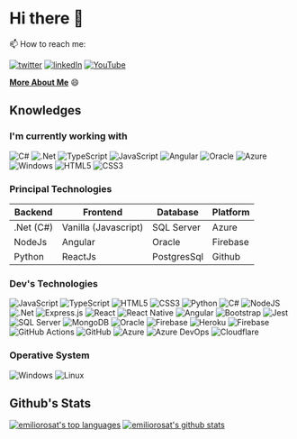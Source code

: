 # Hi there 👋


📫 How to reach me:

[![twitter](https://img.shields.io/badge/twitter-%231DA1F2.svg?&style=for-the-badge&logo=Twitter&logoColor=white)](https://twitter.com/emiliort)
[![linkedIn](https://img.shields.io/badge/linkedin-%230077B5.svg?&style=for-the-badge&logo=linkedin&logoColor=white)](https://www.linkedin.com/in/emiliorosat/)
[![YouTube](https://img.shields.io/badge/youtube-%23FF0000.svg?style=for-the-badge&logo=YouTube&logoColor=white)](https://www.youtube.com/channel/UCeQDXaNSOVaeAQEPNuUNbFQ)


**[More About Me](https://emiliort.com)** 😄


<!--[![youtube](https://img.shields.io/badge/youtube-%23FF0000.svg?&style=for-the-badge&logo=YouTube&logoColor=white)](https://www.youtube.com/channel/UCeQDXaNSOVaeAQEPNuUNbFQ)-->

## Knowledges

### I'm currently working with

![C#](https://img.shields.io/badge/c%23-%23239120.svg?&style=for-the-badge&logo=c-sharp&logoColor=white)
![.Net](https://img.shields.io/badge/.NET-5C2D91?style=for-the-badge&logo=.net&logoColor=white)
![TypeScript](https://img.shields.io/badge/typescript-%23007ACC.svg?&style=for-the-badge&logo=typescript&logoColor=white)
![JavaScript](https://img.shields.io/badge/javascript-%23323330.svg?&style=for-the-badge&logo=javascript&logoColor=%23F7DF1E)
![Angular](https://img.shields.io/badge/angular-%23DD0031.svg?&style=for-the-badge&logo=angular&logoColor=white)
![Oracle](https://img.shields.io/badge/oracle-%23FF0000.svg?&style=for-the-badge&logo=oracle&logoColor=white)
![Azure](https://img.shields.io/badge/azure-0078D6.svg?&style=for-the-badge&logo=msazure&logoColor=white)
![Windows](https://img.shields.io/badge/Windows-0078D6?style=for-the-badge&logo=windows&logoColor=white)
![HTML5](https://img.shields.io/badge/html5-%23E34F26.svg?&style=for-the-badge&logo=html5&logoColor=white)
![CSS3](https://img.shields.io/badge/css3-%231572B6.svg?&style=for-the-badge&logo=css3&logoColor=white)

### Principal Technologies

|  Backend                 |   Frontend                      |   Database                  |  Platform                   |
|--------------------------|---------------------------------|-----------------------------|-----------------------------|
| .Net  (C#)               |   Vanilla (Javascript)          |   SQL Server                |   Azure                     |
| NodeJs                   |   Angular                       |   Oracle                    |   Firebase                  |
| Python                   |   ReactJs                       |   PostgresSql               |   Github                    |

### Dev's Technologies

![JavaScript](https://img.shields.io/badge/javascript-%23323330.svg?&style=for-the-badge&logo=javascript&logoColor=%23F7DF1E)
![TypeScript](https://img.shields.io/badge/typescript-%23007ACC.svg?&style=for-the-badge&logo=typescript&logoColor=white)
![HTML5](https://img.shields.io/badge/html5-%23E34F26.svg?&style=for-the-badge&logo=html5&logoColor=white)
![CSS3](https://img.shields.io/badge/css3-%231572B6.svg?&style=for-the-badge&logo=css3&logoColor=white)
![Python](https://img.shields.io/badge/python-%2314354C.svg?&style=for-the-badge&logo=python&logoColor=white)
![C#](https://img.shields.io/badge/c%23-%23239120.svg?&style=for-the-badge&logo=c-sharp&logoColor=white)
![NodeJS](https://img.shields.io/badge/node.js-%2343853D.svg?&style=for-the-badge&logo=node.js&logoColor=white)
![.Net](https://img.shields.io/badge/.NET-5C2D91?style=for-the-badge&logo=.net&logoColor=white)
![Express.js](https://img.shields.io/badge/express.js-%23404d59.svg?&style=for-the-badge)
![React](https://img.shields.io/badge/react-%2320232a.svg?&style=for-the-badge&logo=react&logoColor=%2361DAFB)
![React Native](https://img.shields.io/badge/react_native-%2320232a.svg?&style=for-the-badge&logo=react&logoColor=%2361DAFB)
![Angular](https://img.shields.io/badge/angular-%23DD0031.svg?&style=for-the-badge&logo=angular&logoColor=white)
![Bootstrap](https://img.shields.io/badge/bootstrap-%23563D7C.svg?&style=for-the-badge&logo=bootstrap&logoColor=white)
![Jest](https://img.shields.io/badge/-jest-%23C21325?&style=for-the-badge&logo=jest&logoColor=white)
![SQL Server](https://img.shields.io/badge/sqlserver-%231DA1F2.svg?&style=for-the-badge&logo=sqlserver&logoColor=white)
![MongoDB](https://img.shields.io/badge/MongoDB-%234ea94b.svg?&style=for-the-badge&logo=mongodb&logoColor=white)
![Oracle](https://img.shields.io/badge/oracle-%23FF0000.svg?&style=for-the-badge&logo=oracle&logoColor=white)
![Firebase](https://img.shields.io/badge/firebase-%23039BE5.svg?&style=for-the-badge&logo=firebase)
![Heroku](https://img.shields.io/badge/heroku-%23430098.svg?&style=for-the-badge&logo=heroku&logoColor=white)
![Firebase](https://img.shields.io/badge/firebase-%23039BE5.svg?&style=for-the-badge&logo=firebase)
![GitHub Actions](https://img.shields.io/badge/githubactions-%232671E5.svg?&style=for-the-badge&logo=githubactions&logoColor=white)
![GitHub](https://img.shields.io/badge/github-%23121011.svg?&style=for-the-badge&logo=github&logoColor=white)
![Azure](https://img.shields.io/badge/azure-0078D6.svg?&style=for-the-badge&logo=msazure&logoColor=white)
![Azure DevOps](https://img.shields.io/badge/azure_devops-0078D6.svg?&style=for-the-badge&logo=azure&logoColor=white)
![Cloudflare](https://img.shields.io/badge/cloudflare-%23E34F26.svg?&style=for-the-badge&logo=cloudflare&logoColor=white)


### Operative System

![Windows](https://img.shields.io/badge/Windows-0078D6?style=for-the-badge&logo=windows&logoColor=white)
![Linux](https://img.shields.io/badge/Linux-000000?style=for-the-badge&logo=linux&logoColor=white)


## Github's Stats

[![emiliorosat's top languages](https://github-readme-stats.vercel.app/api/top-langs/?username=emiliorosat&theme=chartreuse-dark)](https://github.com/anuraghazra/github-readme-stats)
[![emiliorosat's github stats](https://github-readme-stats.vercel.app/api?username=emiliorosat&theme=chartreuse-dark)](https://github.com/anuraghazra/github-readme-stats)







<!--
**emiliorosat/emiliorosat** is a ✨ _special_ ✨ repository because its `README.md` (this file) appears on your GitHub profile.

Here are some ideas to get you started:

- 🔭 I’m currently working on ...
-  ...
- 👯 I’m looking to collaborate on ...
- 🤔 I’m looking for help with ...
- 💬 Ask me about ...
-  ...
- 😄 Pronouns: ...
- ⚡ Fun fact: ...
-->
